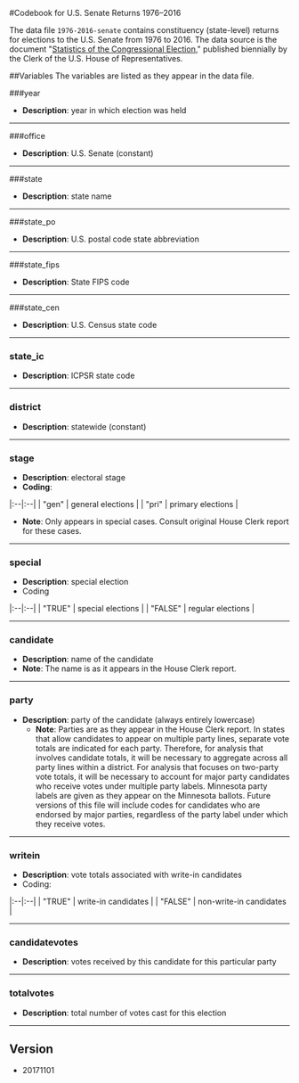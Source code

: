 #Codebook for U.S. Senate Returns 1976–2016

The data file `1976-2016-senate` contains constituency (state-level) returns for elections to the U.S. Senate from 1976 to 2016.  The data source is the document "[Statistics of the Congressional Election](http://history.house.gov/Institution/Election-Statistics/Election-Statistics/)," published biennially by the Clerk of the U.S. House of Representatives.

##Variables 
The variables are listed as they appear in the data file.  

###year
 - **Description**: year in which election was held
 
---------------

###office
  - **Description**: U.S. Senate (constant)
  
---------------

###state
 - **Description**: state name

 ---------------
 
###state_po
 - **Description**: U.S. postal code state abbreviation

 ---------------
 
###state_fips
 - **Description**: State FIPS code

----------------

###state_cen
 - **Description**: U.S. Census state code

 ---------------
 
### state_ic
 - **Description**: ICPSR state code

 --------------- 
### district
 - **Description**: statewide (constant)

---------------

### stage
 - **Description**: electoral stage
 - **Coding**: 

|:--|:--|
| "gen" | general elections |
| "pri" | primary elections |

 - **Note**: Only appears in special cases. Consult original House Clerk report for these cases.

----------------

### special
- **Description**: special election
- Coding  

|:--|:--|
| "TRUE" | special elections |
| "FALSE" | regular elections |

----------------

### candidate
  - **Description**: name of the candidate
  - **Note**: The name is as it appears in the House Clerk report.

----------------

### party
- **Description**: party of the candidate (always entirely lowercase)
  - **Note**: Parties are as they appear in the House Clerk report.  In states that allow candidates to appear on multiple party lines, separate vote totals are indicated for each party.  Therefore, for analysis that involves candidate totals, it will be necessary to aggregate across all party lines within a district.  For analysis that focuses on two-party vote totals, it will be necessary to account for major party candidates who receive votes under multiple party labels. Minnesota party labels are given as they appear on the Minnesota ballots. Future versions of this file will include codes for candidates who are endorsed by major parties, regardless of the party label under which they receive votes.
	
----------------
	
### writein
- **Description**: vote totals associated with write-in candidates
- Coding:

|:--|:--|
| "TRUE" | write-in candidates |
| "FALSE" | non-write-in candidates |

----------------
	
### candidatevotes 
 - **Description**: votes received by this candidate for this particular party

----------------

### totalvotes
 - **Description**: total number of votes cast for this election

----------------

## Version 
- 20171101

